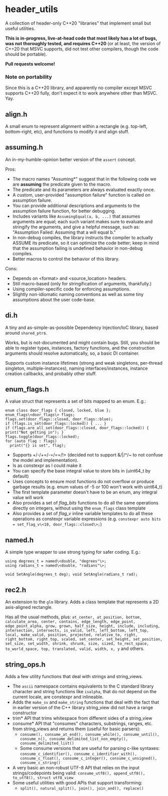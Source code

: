 # header_utils

A collection of header-only C++20 "libraries" that implement small but useful utilities.

**This is in-progress, live-at-head code that most likely has a lot of bugs, was not thoroughly tested, and requires C++20** (or at least, the version of C++20 that MSVC supports, did not test other compilers, though the code should be portable).

**Pull requests welcome!**

### Note on portability

Since this is a C++20 library, and apparently no compiler except MSVC supports C++20 fully, don't expect it to work anywhere other than MSVC. Yay.

## align.h

A small enum to represent alignment within a rectangle (e.g. top-left, bottom-right, etc), and functions to modify it and align stuff.

## assuming.h

An in-my-humble-opinion better version of the `assert` concept.

Pros:
* The macro names "Assuming*" suggest that in the following code we are **assuming** the predicate given to the macro.
* The predicate and its parameters are always evaluated exactly once.
* A custom, user-provided "assumption failure" function is called on assumption failure.
* You can provide additional descriptions and arguments to the assumption failure function, for better debugging.
* Includes variants like `AssumingEqual(a, b, ...)` that assumes arguments are equal; each such variant makes sure to evaluate and stringify the arguments, and give a helpful message, such as: "Assumption Failed: Assuming that a will equal b."
* In non-debug compiles, the library instructs the compiler to actually ASSUME its predicate, so it can optimize the code better; keep in mind that the assumption failing is undefined behavior in non-debug compiles.
* Better macros to control the behavior of this library.

Cons:
* Depends on \<format\> and \<source_location\> headers.
* Still macro-based (only for stringification of arguments, thankfully.)
* Using compiler-specific code for enforcing assumptions.
* Slightly non-idiomatic naming conventions as well as some tiny assumptions about the user code-base.

## di.h

A tiny and as-simple-as-possible Dependency Injection/IoC library, based around `shared_ptr`s.

Works, but is not-documented and might contain bugs. Still, you should be able to register types, instances, factory functions, 
and the construction arguments should resolve automatically, so, a basic DI container.

Supports custom instance lifetimes (strong and weak singletons, per-thread singleton, multiple-instances), naming interfaces/instances, instance creation callbacks, and probably other stuff.

## enum_flags.h

A value struct that represents a set of bits mapped to an enum. E.g.:

    enum class door_flags { closed, locked, blue };
    enum_flags\<door_flags\> flags;
    flags.set(door_flags::closed, door_flags::blue);
    if (flags.is_set(door_flags::locked)) { ... }
    if (flags.are_all_set(door_flags::closed, door_flags::locked)) { print("Not getting in"); }
    flags.toggle(door_flags::locked);
    for (auto flag : flags)
      print("{} is set", flag);
    
* Supports +/-/+=/-=/==/!= (decided not to support &/|/^/~ to not confuse the model and implementation).
* Is as constexpr as I could make it
* You can specify the base integral value to store bits in (uint64_t by default)
* Uses concepts to ensure most functions do not overflow or produce garbage results (e.g. enum values of -5 or 100 won't work with uint64_t)
* The first template parameter doesn't have to be an enum, any integral value will work
* Also provides a set of *flag_bits* functions to do all the same operations directly on integers, without using the `enum_flags` class template
* Also provides a set of *flag_v* inline variable templates to do all these operations as constexpr variable expressions (e.g. `constexpr auto bits = set_flag_v\<10, door_flags::closed\>;`)

## named.h

A simple type wrapper to use strong typing for safer coding. E.g.:

    using degrees_t = named\<double, "degrees"\>;
    using radians_t = named\<double, "radians"\>;
    
    void SetAngle(degrees_t deg); void SetAngle(radians_t rad);

## rec2.h

An extension to the `glm` library. Adds a class template that represents a 2D axis-aligned rectangle.

Has all the usual methods, plus: `at_center, at_position, bottom, calculate_area, center, contains, edge_length, edge_point, edge_point_alpha, grow, grown, half_size, height, include, including, intersection, intersects, is_valid, left, left_bottom, left_top, local, make_valid, position, projected, relative_to, right, right_bottom, right_top, scaled, set_center, set_height, set_position, set_size, set_width, shrink, shrunk, size, sized, to_rect_space, to_world_space, top, translated, valid, width, x, y` and others.

## string_ops.h

Adds a few utility functions that deal with strings and string_views.

* The `ascii` namespace contains equivalents to the C standard library character and string functions like `isalpha`, that do not depend on the current locale, are constexpr and inlineable.
* Adds the `make_sv` and `make_string` functions that deal with the fact that in earlier version of the C++ library string_view did not have a range constructor
* trim* API that trims whitespace from different sides of a string_view
* consume* API that "consumes" characters, substrings, ranges, etc. from string_views and returns them (useful for basic parsers):
    * `consume(), consume_at_end(), consume_while(), consume_until(), consume_n(), consume_delimited_list_non_empty(), consume_delimited_list()`
    * Some consume versions that are useful for parsing c-like syntaxes: `consume_c_identifier(), consume_c_identifier_with(), consume_c_float(), consume_c_integer(), consume_c_unsigned(), consume_c_string()`
* A very basic an non-robust UTF-8 API that relies on the input strings/codepoints being valid: `consume_utf8(), append_utf8(), to_utf8(), struct utf8_view`
* Some useful utilities with good APIs that support transforming:
    * `split(), natural_split(), join(), join_and(), replace()`

